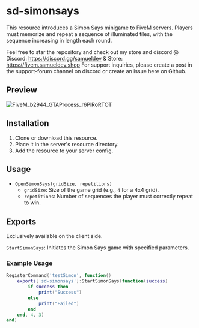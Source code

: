 # sd-simonsays

This resource introduces a Simon Says minigame to FiveM servers. Players must memorize and repeat a sequence of illuminated tiles, with the sequence increasing in length each round.

Feel free to star the repository and check out my store and discord @ Discord: https://discord.gg/samueldev & Store: https://fivem.samueldev.shop 
For support inquiries, please create a post in the support-forum channel on discord or create an issue here on Github.

## Preview
![FiveM_b2944_GTAProcess_r6PlRoRTOT](https://github.com/Samuels-Development/sd-simonsays/assets/99494967/80686e6a-9ea5-45d4-a53c-50782654b88a)


## Installation

1. Clone or download this resource.
2. Place it in the server's resource directory.
3. Add the resource to your server config.

## Usage

- `OpenSimonSays(gridSize, repetitions)`
   - `gridSize`: Size of the game grid (e.g., `4` for a 4x4 grid).
   - `repetitions`: Number of sequences the player must correctly repeat to win.

## Exports 
Exclusively available on the client side.

 `StartSimonSays`: Initiates the Simon Says game with specified parameters.

### Example Usage
```lua
RegisterCommand('testSimon', function()
    exports['sd-simonsays']:StartSimonSays(function(success)
        if success then 
            print("Success")
        else
            print("Failed")
        end
    end, 4, 3)
end)
